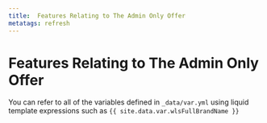```yaml
---
title:  Features Relating to The Admin Only Offer
metatags: refresh
---
```


# Features Relating to The Admin Only Offer

You can refer to all of the variables defined in `_data/var.yml` using
liquid template expressions such as `{{ site.data.var.wlsFullBrandName }}`

